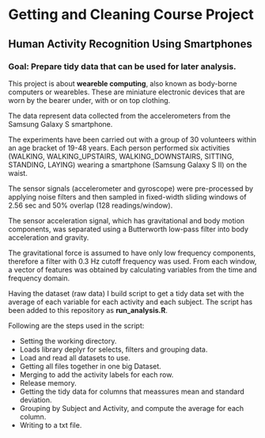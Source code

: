 # Getting and Cleaning Course Project
## Human Activity Recognition Using Smartphones

### Goal: Prepare tidy data that can be used for later analysis.

This project is about __weareble computing__, also known as body-borne computers or wearebles. These are miniature
electronic devices that are worn by the bearer under, with or on top clothing.

The data represent data collected from the accelerometers from the Samsung Galaxy S smartphone.

The experiments have been carried out with a group of 30 volunteers within an age bracket of 19-48 years. 
Each person performed six activities (WALKING, WALKING_UPSTAIRS, WALKING_DOWNSTAIRS, SITTING, STANDING, LAYING) 
wearing a smartphone (Samsung Galaxy S II) on the waist. 

The sensor signals (accelerometer and gyroscope) were pre-processed by applying noise filters and then sampled
in fixed-width sliding windows of 2.56 sec and 50% overlap (128 readings/window).

The sensor acceleration signal, which has gravitational and body motion components, was separated using
a Butterworth low-pass filter into body acceleration and gravity.

The gravitational force is assumed to have only low frequency components, therefore a filter with 0.3 Hz cutoff frequency was used. 
From each window, a vector of features was obtained by calculating variables from the time and frequency domain. 

Having the dataset (raw data) I build script to get a tidy data set with the average of each variable for each activity and each subject.
The script has been added to this repository as **run_analysis.R**.

Following are the steps used in the script:

* Setting the working directory.
* Loads library deplyr for selects, filters and grouping data.
* Load and read all datasets to use.
* Getting all files together in one big Dataset.
* Merging to add the activity labels for each row.
* Release memory.
* Getting the tidy data for columns that meassures mean and standard deviation.
* Grouping by Subject and Activity, and compute the average for each column.
* Writing to a txt file.
